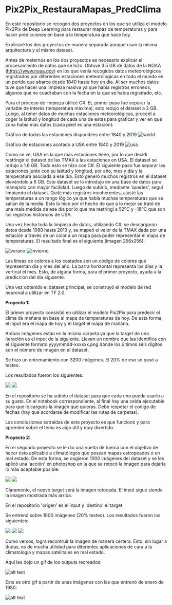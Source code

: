 # Pix2Pix_RestauraMapas_PredClima
En este repositorio se recogen dos proyectos en los que se utiliza el modelo Pix2Pix de Deep Learning para restaurar mapas de temperaturas y para hacer predicciones en base a la temperatura que hace hoy.

Explicaré los dos proyectos de manera separada aunque usan la misma arquitectura y el mismo dataset. 

Antes de meternos en los dos proyectos es necesario explicar el procesamiento de datos que se hizo. Obtuve 3.5 GB de datos de la NOAA (https://www.noaa.gov) en los que venía recogidos datos meteorológicos registrados por diferentes estaciones meteorológicas en todo el mundo en un perído que abarca desde 1840 hasta hoy en día. Al ser muchos datos tuve que hacer una limpieza masiva ya que había registros erroneos, algunos que no cuadraban con la fecha en la que se había registrado, etc. 

Para el proceso de limpieza utilicé C#. EL primer paso fue separar la variable de interés (temperatura máxima), esto redujo el dataset a 2 GB. Luego, al tener datos de muchas estaciones meteorológicas, procedí a coger la latitud y longitud de cada una de estas para graficar y ver en que zona había más datos (cada pixel es una estación):

Gráfico de todas las estaciones disponibles entre 1840 y 2019
![world](https://github.com/abignu/Pix2Pix_RestauraMapas_PredClima/blob/master/images/world.png)

Gráfico de estaciones acotado a USA entre 1840 y 2019
![usa](https://github.com/abignu/Pix2Pix_RestauraMapas_PredClima/blob/master/images/usa.png)

Como se vé, USA es la que más estaciones tiene, por lo que decidí restringir el dataset de las TMAX a las estaciones en USA. El dataset se redujo a 1.6 GB. Todo esto se hizo con C#. El siguiente paso fue separar las estaciones junto con su latitud y longitud, por año, mes y día y la temperatura asociada a ese día. Esto generó muchos registros en el dataset elevándolo a 6 GB. Este dataset se lo introdujo en una base de datos para manejarlo con mayor facilidad. Luego de subirlo, mediante 'queries', seguí limpiando el dataset. Quité más registros incoherentes, ajusté las temperaturas a un rango lógico ya que había muchas temperaturas que se salían de la media. Esto lo hice por el hecho de que a lo mejor se trató de una mala medida de ese día por lo que me restringí a 52ºC y -18ºC que son los registros históricos de USA. 

Una vez hecha toda la limpieza de datos, utilizando C#, se descargaron datos desde 1980 hasta 2019 y, se mapeó el valor de la TMAX dada por una estación a través de un color a un mapa para poder representar el mapa de temperaturas. El resultado final es el siguiente (imagen 256x256):

![verano](https://github.com/abignu/Pix2Pix_RestauraMapas_PredClima/blob/master/images/19890805-003504.png?raw=true)
![invierno](https://github.com/abignu/Pix2Pix_RestauraMapas_PredClima/blob/master/images/19891221-003642.png?raw=true)

Las líneas de colores a los costados son un código de colores que representan día y mes del año. La barra horizontal representa los días y la vertical el mes. Esto, de alguna forma, para el primer proyecto, ayuda a la predicción del día siguiente. 

Una vez obtenido el dataset principal, se construyó el modelo de red neuronal a utilizar en TF 2.0. 

**Proyecto 1:**

El primer proyecto consistió en utilizar el modelo Pix2Pix para predecir el clima de mañana en base al mapa de temperaturas de hoy. De esta forma, el input era el mapa de hoy y el target el mapa de mañana. 

Ambas imágenes están en la misma carpeta ya que la target de una iteración es el input de la siguiente. Llevan un nombre que las identifica con el siguiente formato yyyymmdd-xxxxxx.png dónde los últimos seis dígitos son el número de imagen en el dataset. 

Se hizo un entrenamiento con 3200 imágenes. El 20% de eso se pasó a testeo. 

Los resultados fueron los siguientes:

![](https://github.com/abignu/Pix2Pix_RestauraMapas_PredClima/blob/master/images/resultados_proyecto1/result1.jpg)
![](https://github.com/abignu/Pix2Pix_RestauraMapas_PredClima/blob/master/images/resultados_proyecto1/result2.jpg)

En el repositorio se ha subido el dataset para que cada uno pueda usarlo a su gusto. En el notebook correspondiente, al final hay una celda ejecutable para que le cargues la imagen que quieras. Debe respetar el codigo de fechas (hay que acordarse de modificar las rutas de carpetas). 

Las conclusiones extraídas de este proyecto es que funcionó y para aprender sobre el tema es algo útil y muy divertido. 

**Proyecto 2:**

En el segundo proyecto se le dio una vuelta de tuerca con el objetivo de hacer ésto aplicable a climatólogos que posean mapas estropeados o en mal estado. De esta forma, se cogieron 1000 imágenes del dataset y se les aplicó una 'acción' en photoshop en la que se retocó la imagen para dejarla lo más aceptable posible:

![](https://github.com/abignu/Pix2Pix_RestauraMapas_PredClima/blob/master/images/19800627-000178.png?raw=true)
![](https://github.com/abignu/Pix2Pix_RestauraMapas_PredClima/blob/master/images/19800109-000008.png?raw=true)

Claramente, el nuevo target será la imagen retocada. El input sigue siendo la imagen mostrada más arriba. 

En el repositorio 'origen' es el input y 'destino' el target. 

Se entrenó sobre 1000 imágenes (20% testeo). Los resultados fueron los siguientes:

![](https://github.com/abignu/Pix2Pix_RestauraMapas_PredClima/blob/master/images/resultados_proyecto2/result1.jpg)
![](https://github.com/abignu/Pix2Pix_RestauraMapas_PredClima/blob/master/images/resultados_proyecto2/result2.jpg)
![](https://github.com/abignu/Pix2Pix_RestauraMapas_PredClima/blob/master/images/resultados_proyecto2/result3.jpg)

Como vemos, logra recontruir la imagen de manera certera. Esto, sin lugar a dudas, es de mucha utilidad para diferentes aplicaciones de cara a la climatología y mapas satélitales en mal estado. 

Aquí les dejo un gif de los outputs recreados:

![alt text](https://github.com/abignu/Pix2Pix_RestauraMapas_PredClima/blob/master/images/gif_outputs.gif)

Este es otro gif a partir de unas imágenes con las que entrenó de enero de 1980:

![alt text](https://github.com/abignu/Pix2Pix_RestauraMapas_PredClima/blob/master/images/gif_invierno_img_corregidas.gif)



